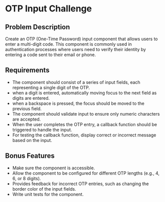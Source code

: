 # OTP Input Challenge

## Problem Description

Create an OTP (One-Time Password) input component that allows users to enter a multi-digit code. This component is commonly used in authentication processes where users need to verify their identity by entering a code sent to their email or phone.

## Requirements

- The component should consist of a series of input fields, each representing a single digit of the OTP.
- when a digit is entered, automatically moving focus to the next field as digits are entered.
- when a backspace is pressed, the focus should be moved to the previous field.
- The component should validate input to ensure only numeric characters are accepted.
- When the user completes the OTP entry, a callback function should be triggered to handle the input.
- For testing the callback function, display correct or incorrect message based on the input.

## Bonus Features

- Make sure the component is accessible.
- Allow the component to be configured for different OTP lengths (e.g., 4, 6, or 8 digits).
- Provides feedback for incorrect OTP entries, such as changing the border color of the input fields.
- Write unit tests for the component.
